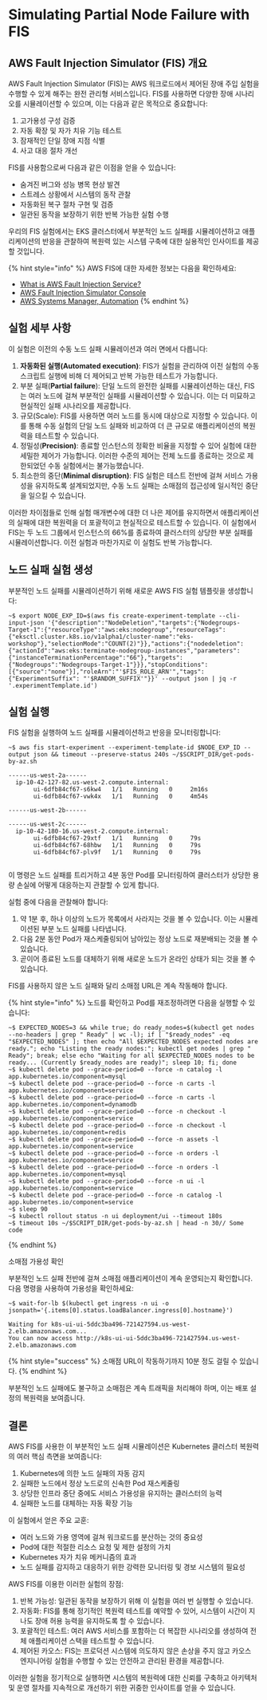 # Simulating Partial Node Failure with FIS

## AWS Fault Injection Simulator (FIS) 개요&#x20;

AWS Fault Injection Simulator (FIS)는 AWS 워크로드에서 제어된 장애 주입 실험을 수행할 수 있게 해주는 완전 관리형 서비스입니다. FIS를 사용하면 다양한 장애 시나리오를 시뮬레이션할 수 있으며, 이는 다음과 같은 목적으로 중요합니다:

1. 고가용성 구성 검증&#x20;
2. 자동 확장 및 자가 치유 기능 테스트&#x20;
3. 잠재적인 단일 장애 지점 식별&#x20;
4. 사고 대응 절차 개선&#x20;

FIS를 사용함으로써 다음과 같은 이점을 얻을 수 있습니다:

* 숨겨진 버그와 성능 병목 현상 발견&#x20;
* 스트레스 상황에서 시스템의 동작 관찰&#x20;
* 자동화된 복구 절차 구현 및 검증&#x20;
* 일관된 동작을 보장하기 위한 반복 가능한 실험 수행&#x20;

우리의 FIS 실험에서는 EKS 클러스터에서 부분적인 노드 실패를 시뮬레이션하고 애플리케이션의 반응을 관찰하여 복원력 있는 시스템 구축에 대한 실용적인 인사이트를 제공할 것입니다.

{% hint style="info" %}
AWS FIS에 대한 자세한 정보는 다음을 확인하세요:

* [What is AWS Fault Injection Service?](https://docs.aws.amazon.com/fis/latest/userguide/what-is.html)
* [AWS Fault Injection Simulator Console](https://console.aws.amazon.com/fis/home)
* [AWS Systems Manager, Automation](https://console.aws.amazon.com/systems-manager/automation/executions)
{% endhint %}



## 실험 세부 사항&#x20;

이 실험은 이전의 수동 노드 실패 시뮬레이션과 여러 면에서 다릅니다:

1. **자동화된 실행(Automated execution)**: FIS가 실험을 관리하여 이전 실험의 수동 스크립트 실행에 비해 더 제어되고 반복 가능한 테스트가 가능합니다.&#x20;
2. 부분 실패(**Partial failure**): 단일 노드의 완전한 실패를 시뮬레이션하는 대신, FIS는 여러 노드에 걸쳐 부분적인 실패를 시뮬레이션할 수 있습니다. 이는 더 미묘하고 현실적인 실패 시나리오를 제공합니다.&#x20;
3. 규모(Scale): FIS를 사용하면 여러 노드를 동시에 대상으로 지정할 수 있습니다. 이를 통해 수동 실험의 단일 노드 실패와 비교하여 더 큰 규모로 애플리케이션의 복원력을 테스트할 수 있습니다.&#x20;
4. 정밀성(**Precision)**: 종료할 인스턴스의 정확한 비율을 지정할 수 있어 실험에 대한 세밀한 제어가 가능합니다. 이러한 수준의 제어는 전체 노드를 종료하는 것으로 제한되었던 수동 실험에서는 불가능했습니다.&#x20;
5. 최소한의 중단(**Minimal disruption)**: FIS 실험은 테스트 전반에 걸쳐 서비스 가용성을 유지하도록 설계되었지만, 수동 노드 실패는 소매점의 접근성에 일시적인 중단을 일으킬 수 있습니다.&#x20;

이러한 차이점들로 인해 실험 매개변수에 대한 더 나은 제어를 유지하면서 애플리케이션의 실패에 대한 복원력을 더 포괄적이고 현실적으로 테스트할 수 있습니다. 이 실험에서 FIS는 두 노드 그룹에서 인스턴스의 66%를 종료하여 클러스터의 상당한 부분 실패를 시뮬레이션합니다. 이전 실험과 마찬가지로 이 실험도 반복 가능합니다.

## 노드 실패 실험 생성&#x20;

부분적인 노드 실패를 시뮬레이션하기 위해 새로운 AWS FIS 실험 템플릿을 생성합니다:

```
~$ export NODE_EXP_ID=$(aws fis create-experiment-template --cli-input-json '{"description":"NodeDeletion","targets":{"Nodegroups-Target-1":{"resourceType":"aws:eks:nodegroup","resourceTags":{"eksctl.cluster.k8s.io/v1alpha1/cluster-name":"eks-workshop"},"selectionMode":"COUNT(2)"}},"actions":{"nodedeletion":{"actionId":"aws:eks:terminate-nodegroup-instances","parameters":{"instanceTerminationPercentage":"66"},"targets":{"Nodegroups":"Nodegroups-Target-1"}}},"stopConditions":[{"source":"none"}],"roleArn":"'$FIS_ROLE_ARN'","tags":{"ExperimentSuffix": "'$RANDOM_SUFFIX'"}}' --output json | jq -r '.experimentTemplate.id')
```

## 실험 실행&#x20;

FIS 실험을 실행하여 노드 실패를 시뮬레이션하고 반응을 모니터링합니다:

```
~$ aws fis start-experiment --experiment-template-id $NODE_EXP_ID --output json && timeout --preserve-status 240s ~/$SCRIPT_DIR/get-pods-by-az.sh
 
------us-west-2a------
  ip-10-42-127-82.us-west-2.compute.internal:
       ui-6dfb84cf67-s6kw4   1/1   Running   0     2m16s
       ui-6dfb84cf67-vwk4x   1/1   Running   0     4m54s
 
------us-west-2b------
 
------us-west-2c------
  ip-10-42-180-16.us-west-2.compute.internal:
       ui-6dfb84cf67-29xtf   1/1   Running   0     79s
       ui-6dfb84cf67-68hbw   1/1   Running   0     79s
       ui-6dfb84cf67-plv9f   1/1   Running   0     79s
 
```

이 명령은 노드 실패를 트리거하고 4분 동안 Pod를 모니터링하여 클러스터가 상당한 용량 손실에 어떻게 대응하는지 관찰할 수 있게 합니다.

실험 중에 다음을 관찰해야 합니다:

1. 약 1분 후, 하나 이상의 노드가 목록에서 사라지는 것을 볼 수 있습니다. 이는 시뮬레이션된 부분 노드 실패를 나타냅니다.&#x20;
2. 다음 2분 동안 Pod가 재스케줄링되어 남아있는 정상 노드로 재분배되는 것을 볼 수 있습니다.&#x20;
3. 곧이어 종료된 노드를 대체하기 위해 새로운 노드가 온라인 상태가 되는 것을 볼 수 있습니다.&#x20;

FIS를 사용하지 않은 노드 실패와 달리 소매점 URL은 계속 작동해야 합니다.



{% hint style="info" %}
노드를 확인하고 Pod를 재조정하려면 다음을 실행할 수 있습니다:

```
~$ EXPECTED_NODES=3 && while true; do ready_nodes=$(kubectl get nodes --no-headers | grep " Ready" | wc -l); if [ "$ready_nodes" -eq "$EXPECTED_NODES" ]; then echo "All $EXPECTED_NODES expected nodes are ready."; echo "Listing the ready nodes:"; kubectl get nodes | grep " Ready"; break; else echo "Waiting for all $EXPECTED_NODES nodes to be ready... (Currently $ready_nodes are ready)"; sleep 10; fi; done
~$ kubectl delete pod --grace-period=0 --force -n catalog -l app.kubernetes.io/component=mysql
~$ kubectl delete pod --grace-period=0 --force -n carts -l app.kubernetes.io/component=service
~$ kubectl delete pod --grace-period=0 --force -n carts -l app.kubernetes.io/component=dynamodb
~$ kubectl delete pod --grace-period=0 --force -n checkout -l app.kubernetes.io/component=service
~$ kubectl delete pod --grace-period=0 --force -n checkout -l app.kubernetes.io/component=redis
~$ kubectl delete pod --grace-period=0 --force -n assets -l app.kubernetes.io/component=service
~$ kubectl delete pod --grace-period=0 --force -n orders -l app.kubernetes.io/component=service
~$ kubectl delete pod --grace-period=0 --force -n orders -l app.kubernetes.io/component=mysql
~$ kubectl delete pod --grace-period=0 --force -n ui -l app.kubernetes.io/component=service
~$ kubectl delete pod --grace-period=0 --force -n catalog -l app.kubernetes.io/component=service
~$ sleep 90
~$ kubectl rollout status -n ui deployment/ui --timeout 180s
~$ timeout 10s ~/$SCRIPT_DIR/get-pods-by-az.sh | head -n 30// Some code
```
{% endhint %}

소매점 가용성 확인&#x20;

부분적인 노드 실패 전반에 걸쳐 소매점 애플리케이션이 계속 운영되는지 확인합니다. 다음 명령을 사용하여 가용성을 확인하세요:

```
~$ wait-for-lb $(kubectl get ingress -n ui -o jsonpath='{.items[0].status.loadBalancer.ingress[0].hostname}')
 
Waiting for k8s-ui-ui-5ddc3ba496-721427594.us-west-2.elb.amazonaws.com...
You can now access http://k8s-ui-ui-5ddc3ba496-721427594.us-west-2.elb.amazonaws.com
```

{% hint style="success" %}
소매점 URL이 작동하기까지 10분 정도 걸릴 수 있습니다.
{% endhint %}

부분적인 노드 실패에도 불구하고 소매점은 계속 트래픽을 처리해야 하며, 이는 배포 설정의 복원력을 보여줍니다.



## 결론&#x20;

AWS FIS를 사용한 이 부분적인 노드 실패 시뮬레이션은 Kubernetes 클러스터 복원력의 여러 핵심 측면을 보여줍니다:

1. Kubernetes에 의한 노드 실패의 자동 감지&#x20;
2. 실패한 노드에서 정상 노드로의 신속한 Pod 재스케줄링&#x20;
3. 상당한 인프라 중단 중에도 서비스 가용성을 유지하는 클러스터의 능력&#x20;
4. 실패한 노드를 대체하는 자동 확장 기능

이 실험에서 얻은 주요 교훈:

* 여러 노드와 가용 영역에 걸쳐 워크로드를 분산하는 것의 중요성&#x20;
* Pod에 대한 적절한 리소스 요청 및 제한 설정의 가치&#x20;
* Kubernetes 자가 치유 메커니즘의 효과&#x20;
* 노드 실패를 감지하고 대응하기 위한 강력한 모니터링 및 경보 시스템의 필요성

AWS FIS를 이용한 이러한 실험의 장점:

1. 반복 가능성: 일관된 동작을 보장하기 위해 이 실험을 여러 번 실행할 수 있습니다.&#x20;
2. 자동화: FIS를 통해 정기적인 복원력 테스트를 예약할 수 있어, 시스템이 시간이 지나도 장애 허용 능력을 유지하도록 할 수 있습니다.&#x20;
3. 포괄적인 테스트: 여러 AWS 서비스를 포함하는 더 복잡한 시나리오를 생성하여 전체 애플리케이션 스택을 테스트할 수 있습니다.&#x20;
4. 제어된 카오스: FIS는 프로덕션 시스템에 의도하지 않은 손상을 주지 않고 카오스 엔지니어링 실험을 수행할 수 있는 안전하고 관리된 환경을 제공합니다.

이러한 실험을 정기적으로 실행하면 시스템의 복원력에 대한 신뢰를 구축하고 아키텍처 및 운영 절차를 지속적으로 개선하기 위한 귀중한 인사이트를 얻을 수 있습니다.

